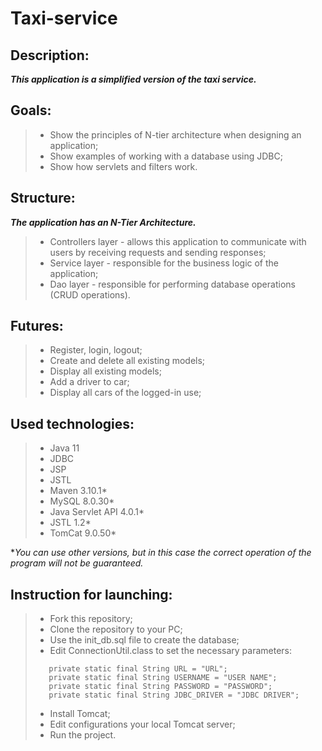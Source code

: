 # **Taxi-service**

## Description:
***This application is a simplified version of the taxi service.***

## Goals:
> - Show the principles of N-tier architecture when designing an application;
> - Show examples of working with a database using JDBC;
> - Show how servlets and filters work.

## Structure:
***The application has an N-Tier Architecture.***

> - Controllers layer - allows this application to communicate with users by receiving requests and sending responses;
> - Service layer - responsible for the business logic of the application;
> - Dao layer - responsible for performing database operations (CRUD operations).

## Futures:

> - Register, login, logout;
> - Create and delete all existing models;
> - Display all existing models;
> - Add a driver to car;
> - Display all cars of the logged-in use;

## Used technologies:
> - Java 11
> - JDBC
> - JSP
> - JSTL
> - Maven 3.10.1*
> - MySQL 8.0.30*
> - Java Servlet API 4.0.1*
> - JSTL 1.2*
> - TomCat 9.0.50*

**You can use other versions, but in this case the correct operation of the program will not be guaranteed.*

## Instruction for launching:
> - Fork this repository;
> - Clone the repository to your PC;
> - Use the init_db.sql file to create the database;
> - Edit ConnectionUtil.class to set the necessary parameters:
> ```
>    private static final String URL = "URL";
>    private static final String USERNAME = "USER NAME";
>    private static final String PASSWORD = "PASSWORD";
>    private static final String JDBC_DRIVER = "JDBC DRIVER";
>   ```
> - Install Tomcat;
> - Edit configurations your local Tomcat server;
> - Run the project.
